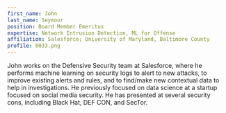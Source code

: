 ```yaml
---
first_name: John
last_name: Seymour
position: Board Member Emeritus
expertise: Network Intrusion Detection, ML for Offense
affiliation: Salesforce; University of Maryland, Baltimore County
profile: 0033.png
---
```

John works on the Defensive Security team at Salesforce, where he performs machine learning on security logs to alert to new attacks, to improve existing alerts and rules, and to find/make new contextual data to help in investigations. He previously focused on data science at a startup focused on social media security. He has presented at several security cons, including Black Hat, DEF CON, and SecTor.
